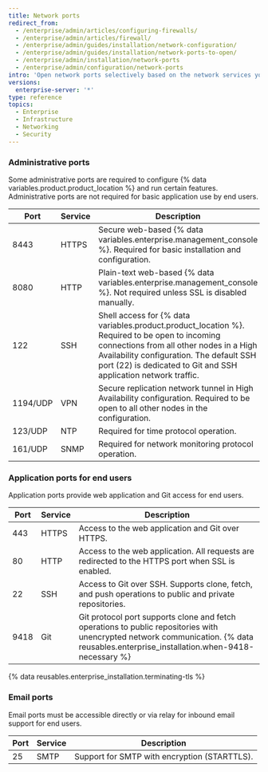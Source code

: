 ```yaml
---
title: Network ports
redirect_from:
  - /enterprise/admin/articles/configuring-firewalls/
  - /enterprise/admin/articles/firewall/
  - /enterprise/admin/guides/installation/network-configuration/
  - /enterprise/admin/guides/installation/network-ports-to-open/
  - /enterprise/admin/installation/network-ports
  - /enterprise/admin/configuration/network-ports
intro: 'Open network ports selectively based on the network services you need to expose for administrators, end users, and email support.'
versions:
  enterprise-server: '*'
type: reference
topics:
  - Enterprise
  - Infrastructure
  - Networking
  - Security
---
```


### Administrative ports

Some administrative ports are required to configure {% data variables.product.product_location %} and run certain features. Administrative ports are not required for basic application use by end users.

| Port     | Service | Description                                                                                                                                                                                                                                               |
| -------- | ------- | --------------------------------------------------------------------------------------------------------------------------------------------------------------------------------------------------------------------------------------------------------- |
| 8443     | HTTPS   | Secure web-based {% data variables.enterprise.management_console %}. Required for basic installation and configuration.                                                                                                                                   |
| 8080     | HTTP    | Plain-text web-based {% data variables.enterprise.management_console %}. Not required unless SSL is disabled manually.                                                                                                                                    |
| 122      | SSH     | Shell access for {% data variables.product.product_location %}. Required to be open to incoming connections from all other nodes in a High Availability configuration. The default SSH port (22) is dedicated to Git and SSH application network traffic. |
| 1194/UDP | VPN     | Secure replication network tunnel in High Availability configuration. Required to be open to all other nodes in the configuration.                                                                                                                        |
| 123/UDP  | NTP     | Required for time protocol operation.                                                                                                                                                                                                                     |
| 161/UDP  | SNMP    | Required for network monitoring protocol operation.                                                                                                                                                                                                       |

### Application ports for end users

Application ports provide web application and Git access for end users.

| Port | Service | Description                                                                                                                                                                           |
| ---- | ------- | ------------------------------------------------------------------------------------------------------------------------------------------------------------------------------------- |
| 443  | HTTPS   | Access to the web application and Git over HTTPS.                                                                                                                                     |
| 80   | HTTP    | Access to the web application. All requests are redirected to the HTTPS port when SSL is enabled.                                                                                     |
| 22   | SSH     | Access to Git over SSH. Supports clone, fetch, and push operations to public and private repositories.                                                                                |
| 9418 | Git     | Git protocol port supports clone and fetch operations to public repositories with unencrypted network communication. {% data reusables.enterprise_installation.when-9418-necessary %}

{% data reusables.enterprise_installation.terminating-tls %}

### Email ports

Email ports must be accessible directly or via relay for inbound email support for end users.

| Port | Service | Description                                  |
| ---- | ------- | -------------------------------------------- |
| 25   | SMTP    | Support for SMTP with encryption (STARTTLS). |
